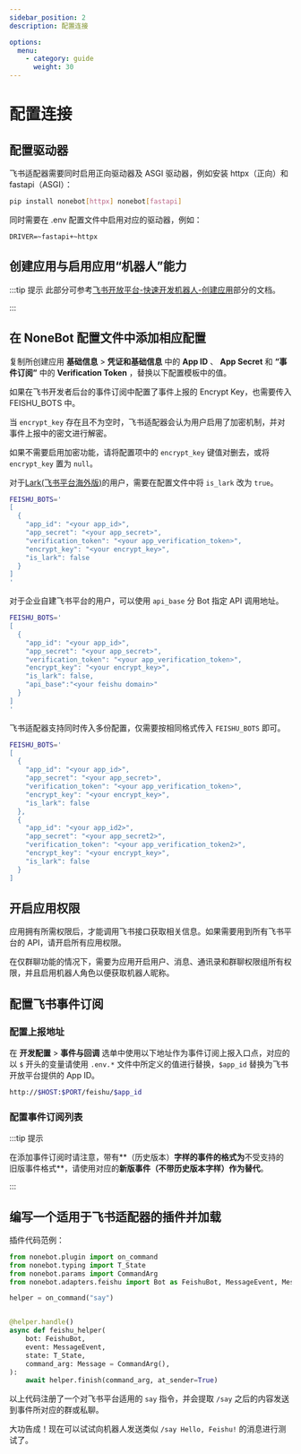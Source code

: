 ```yaml
---
sidebar_position: 2
description: 配置连接

options:
  menu:
    - category: guide
      weight: 30
---
```


# 配置连接

## 配置驱动器

飞书适配器需要同时启用正向驱动器及 ASGI 驱动器，例如安装 httpx（正向）和 fastapi（ASGI）：

```bash
pip install nonebot[httpx] nonebot[fastapi]
```

同时需要在 .env 配置文件中启用对应的驱动器，例如：

```dotenv
DRIVER=~fastapi+~httpx
```

## 创建应用与启用应用“机器人”能力

:::tip 提示
此部分可参考[飞书开放平台-快速开发机器人-创建应用](https://open.feishu.cn/document/home/develop-a-bot-in-5-minutes/create-an-app)部分的文档。

:::

## 在 NoneBot 配置文件中添加相应配置

复制所创建应用 **基础信息** > **凭证和基础信息** 中的 **App ID** 、 **App Secret** 和 **“事件订阅”** 中的 **Verification Token** ，替换以下配置模板中的值。

如果在飞书开发者后台的事件订阅中配置了事件上报的 Encrypt Key，也需要传入 FEISHU_BOTS 中。

当 `encrypt_key` 存在且不为空时，飞书适配器会认为用户启用了加密机制，并对事件上报中的密文进行解密。

如果不需要启用加密功能，请将配置项中的 `encrypt_key` 键值对删去，或将 `encrypt_key` 置为 `null`。

对于[Lark(飞书平台海外版)](https://www.larksuite.com)的用户，需要在配置文件中将 `is_lark` 改为 `true`。

```bash
FEISHU_BOTS='
[
  {
    "app_id": "<your app_id>",
    "app_secret": "<your app_secret>",
    "verification_token": "<your app_verification_token>",
    "encrypt_key": "<your encrypt_key>",
    "is_lark": false
  }
]
'
```

对于企业自建飞书平台的用户，可以使用 `api_base` 分 Bot 指定 API 调用地址。

```bash
FEISHU_BOTS='
[
  {
    "app_id": "<your app_id>",
    "app_secret": "<your app_secret>",
    "verification_token": "<your app_verification_token>",
    "encrypt_key": "<your encrypt_key>",
    "is_lark": false,
    "api_base":"<your feishu domain>"
  }
]
'
```

飞书适配器支持同时传入多份配置，仅需要按相同格式传入 `FEISHU_BOTS` 即可。

```bash
FEISHU_BOTS='
[
  {
    "app_id": "<your app_id>",
    "app_secret": "<your app_secret>",
    "verification_token": "<your app_verification_token>",
    "encrypt_key": "<your encrypt_key>",
    "is_lark": false
  },
  {
    "app_id": "<your app_id2>",
    "app_secret": "<your app_secret2>",
    "verification_token": "<your app_verification_token2>",
    "encrypt_key": "<your encrypt_key>",
    "is_lark": false
  }
]
```

## 开启应用权限

应用拥有所需权限后，才能调用飞书接口获取相关信息。如果需要用到所有飞书平台的 API，请开启所有应用权限。

在仅群聊功能的情况下，需要为应用开启用户、消息、通讯录和群聊权限组所有权限，并且启用机器人角色以便获取机器人昵称。

## 配置飞书事件订阅

### 配置上报地址

在 **开发配置** > **事件与回调** 选单中使用以下地址作为事件订阅上报入口点，对应的以 `$` 开头的变量请使用 `.env.*` 文件中所定义的值进行替换，`$app_id` 替换为飞书开放平台提供的 App ID。

```bash
http://$HOST:$PORT/feishu/$app_id
```

### 配置事件订阅列表

:::tip 提示

在添加事件订阅时请注意，带有**（历史版本）**字样的事件的格式为**不受支持的旧版事件格式**，请使用对应的**新版事件（不带历史版本字样）作为替代**。

:::

## 编写一个适用于飞书适配器的插件并加载

插件代码范例：

```python
from nonebot.plugin import on_command
from nonebot.typing import T_State
from nonebot.params import CommandArg
from nonebot.adapters.feishu import Bot as FeishuBot, MessageEvent, Message

helper = on_command("say")


@helper.handle()
async def feishu_helper(
    bot: FeishuBot,
    event: MessageEvent,
    state: T_State,
    command_arg: Message = CommandArg(),
):
    await helper.finish(command_arg, at_sender=True)
```

以上代码注册了一个对飞书平台适用的 `say` 指令，并会提取 `/say` 之后的内容发送到事件所对应的群或私聊。

大功告成！现在可以试试向机器人发送类似 `/say Hello, Feishu!` 的消息进行测试了。
